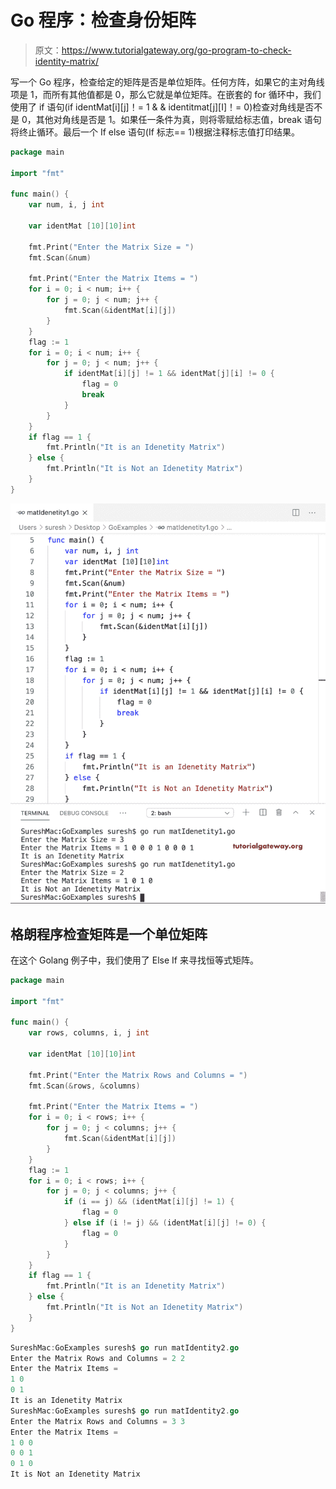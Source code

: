 # Go 程序：检查身份矩阵

> 原文：<https://www.tutorialgateway.org/go-program-to-check-identity-matrix/>

写一个 Go 程序，检查给定的矩阵是否是单位矩阵。任何方阵，如果它的主对角线项是 1，而所有其他值都是 0，那么它就是单位矩阵。在嵌套的 for 循环中，我们使用了 if 语句(if identMat[i][j]！= 1 & & identitmat[j][I]！= 0)检查对角线是否不是 0，其他对角线是否是 1。如果任一条件为真，则将零赋给标志值，break 语句将终止循环。最后一个 If else 语句(If 标志== 1)根据注释标志值打印结果。

```go
package main

import "fmt"

func main() {
    var num, i, j int

    var identMat [10][10]int

    fmt.Print("Enter the Matrix Size = ")
    fmt.Scan(&num)

    fmt.Print("Enter the Matrix Items = ")
    for i = 0; i < num; i++ {
        for j = 0; j < num; j++ {
            fmt.Scan(&identMat[i][j])
        }
    }
    flag := 1
    for i = 0; i < num; i++ {
        for j = 0; j < num; j++ {
            if identMat[i][j] != 1 && identMat[j][i] != 0 {
                flag = 0
                break
            }
        }
    }
    if flag == 1 {
        fmt.Println("It is an Idenetity Matrix")
    } else {
        fmt.Println("It is Not an Idenetity Matrix")
    }
}
```

![Go Program to Check Identity Matrix 1](img/048db973c68a821d1e9720667279a97d.png)

## 格朗程序检查矩阵是一个单位矩阵

在这个 Golang 例子中，我们使用了 Else If 来寻找恒等式矩阵。

```go
package main

import "fmt"

func main() {
    var rows, columns, i, j int

    var identMat [10][10]int

    fmt.Print("Enter the Matrix Rows and Columns = ")
    fmt.Scan(&rows, &columns)

    fmt.Print("Enter the Matrix Items = ")
    for i = 0; i < rows; i++ {
        for j = 0; j < columns; j++ {
            fmt.Scan(&identMat[i][j])
        }
    }
    flag := 1
    for i = 0; i < rows; i++ {
        for j = 0; j < columns; j++ {
            if (i == j) && (identMat[i][j] != 1) {
                flag = 0
            } else if (i != j) && (identMat[i][j] != 0) {
                flag = 0
            }
        }
    }
    if flag == 1 {
        fmt.Println("It is an Idenetity Matrix")
    } else {
        fmt.Println("It is Not an Idenetity Matrix")
    }
}
```

```go
SureshMac:GoExamples suresh$ go run matIdentity2.go
Enter the Matrix Rows and Columns = 2 2
Enter the Matrix Items =  
1 0
0 1
It is an Idenetity Matrix
SureshMac:GoExamples suresh$ go run matIdentity2.go
Enter the Matrix Rows and Columns = 3 3
Enter the Matrix Items = 
1 0 0
0 0 1
0 1 0
It is Not an Idenetity Matrix
```
